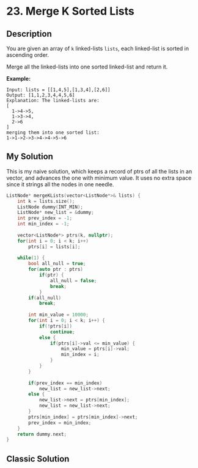 # 23. Merge K Sorted Lists
## Description
You are given an array of `k` linked-lists `lists`, each linked-list is sorted in ascending order.

Merge all the linked-lists into one sorted linked-list and return it.

**Example:**
```
Input: lists = [[1,4,5],[1,3,4],[2,6]]
Output: [1,1,2,3,4,4,5,6]
Explanation: The linked-lists are:
[
  1->4->5,
  1->3->4,
  2->6
]
merging them into one sorted list:
1->1->2->3->4->4->5->6
```
## My Solution
This is my naive solution, which keeps a record of ptrs of all the lists in an vector, and advances the one with minimum value. It uses no extra space since it strings all the nodes in one needle.
```C++
ListNode* mergeKLists(vector<ListNode*>& lists) {
    int k = lists.size();
    ListNode dummy(INT_MIN);
    ListNode* new_list = &dummy;
    int prev_index = -1;
    int min_index = -1;
    
    vector<ListNode*> ptrs(k, nullptr);
    for(int i = 0; i < k; i++)
        ptrs[i] = lists[i];
    
    while(1) {
        bool all_null = true;
        for(auto ptr : ptrs)
            if(ptr) {
                all_null = false;
                break;
            }
        if(all_null)
            break;
        
        int min_value = 10000;
        for(int i = 0; i < k; i++) {
            if(!ptrs[i])
                continue;
            else {
                if(ptrs[i]->val <= min_value) {
                    min_value = ptrs[i]->val;
                    min_index = i;
                }
            }
        }
        
        if(prev_index == min_index) 
            new_list = new_list->next;
        else {
            new_list->next = ptrs[min_index];
            new_list = new_list->next;
        }
        ptrs[min_index] = ptrs[min_index]->next;
        prev_index = min_index;
    }
    return dummy.next;
}
```
## Classic Solution
